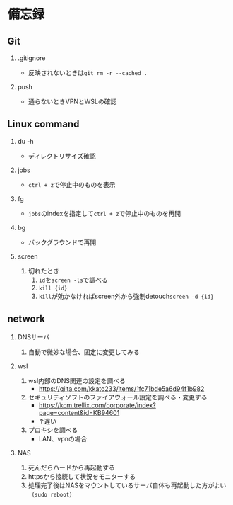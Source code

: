 # 備忘録

## Git

1. .gitignore
    - 反映されないときは```git rm -r --cached .```

1. push
    - 通らないときVPNとWSLの確認

## Linux command

1. du -h
    - ディレクトリサイズ確認

1. jobs
    - `ctrl + z`で停止中のものを表示

1. fg
    - `jobs`のindexを指定して`ctrl + z`で停止中のものを再開

1. bg
    - バックグラウンドで再開

1. screen
    1. 切れたとき
        1. `id`を`screen -ls`で調べる
        1. `kill {id}`
        1. `kill`が効かなければscreen外から強制detouch`screen -d {id}`

## network

1. DNSサーバ
    1. 自動で微妙な場合、固定に変更してみる

1. wsl
    1. wsl内部のDNS関連の設定を調べる
        - <https://qiita.com/kkato233/items/1fc71bde5a6d94f1b982>
    1. セキュリティソフトのファイアウォール設定を調べる・変更する
        - <https://kcm.trellix.com/corporate/index?page=content&id=KB94601>
        - ↑遅い
    1. プロキシを調べる
        - LAN、vpnの場合

1. NAS
    1. 死んだらハードから再起動する
    1. httpsから接続して状況をモニターする
    1. 処理完了後はNASをマウントしているサーバ自体も再起動した方がよい（`sudo reboot`）
